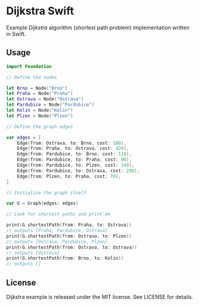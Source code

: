 # Dijkstra Swift

Example _Dijkstra_ algorithm (shortest path problem) implementation written in Swift.

## Usage

```swift
import Foundation

// Define the nodes

let Brno = Node("Brno")
let Praha = Node("Praha")
let Ostrava = Node("Ostrava")
let Pardubice = Node("Pardubice")
let Kolin = Node("Kolin")
let Plzen = Node("Plzen")

// Define the graph edges

var edges = [
	Edge(from: Ostrava, to: Brno, cost: 180),
	Edge(from: Praha, to: Ostrava, cost: 420),
	Edge(from: Pardubice, to: Brno, cost: 110),
	Edge(from: Pardubice, to: Praha, cost: 90),
	Edge(from: Pardubice, to: Plzen, cost: 140),
	Edge(from: Pardubice, to: Ostrava, cost: 290),
	Edge(from: Plzen, to: Praha, cost: 70),
]

// Initialize the graph itself

var G = Graph(edges: edges)

// Look for shortest paths and print'em

print(G.shortestPath(from: Praha, to: Ostrava))
// outputs [Praha, Pardubice, Ostrava]
print(G.shortestPath(from: Ostrava, to: Plzen))
// outputs [Ostrava, Pardubice, Plzen]
print(G.shortestPath(from: Ostrava, to: Ostrava))
// outputs [Ostrava]
print(G.shortestPath(from: Brno, to: Kolin))
// outputs []

```

## License

Dijkstra example is released under the MIT license. See LICENSE for details.